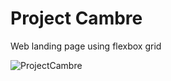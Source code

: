 # Project Cambre
Web landing page using flexbox grid

![ProjectCambre](https://i.imgur.com/Vs67GNx.jpg)